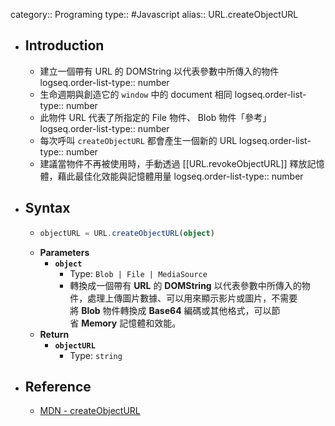 category:: Programing
type:: #Javascript
alias:: URL.createObjectURL

- ## Introduction
	- 建立一個帶有 URL 的 DOMString 以代表參數中所傳入的物件
	  logseq.order-list-type:: number
	- 生命週期與創造它的 `window` 中的 document 相同
	  logseq.order-list-type:: number
	- 此物件 URL 代表了所指定的 File 物件、 Blob 物件「參考」
	  logseq.order-list-type:: number
	- 每次呼叫 `createObjectURL` 都會產生一個新的 URL
	  logseq.order-list-type:: number
	- 建議當物件不再被使用時，手動透過 [[URL.revokeObjectURL]] 釋放記憶體，藉此最佳化效能與記憶體用量
	  logseq.order-list-type:: number
- ## Syntax
	- ```ts
	  objectURL = URL.createObjectURL(object)
	  ```
	- **Parameters**
		- **`object`**
			- Type: `Blob | File | MediaSource`
			- 轉換成一個帶有 **URL** 的 **DOMString** 以代表參數中所傳入的物件，處理上傳圖片數據、可以用來顯示影片或圖片，不需要將 **Blob** 物件轉換成 **Base64** 編碼或其他格式，可以節省 **Memory** 記憶體和效能。
	- **Return**
		- **`objectURL`**
			- Type: `string`
- ## Reference
	- [MDN - createObjectURL](https://developer.mozilla.org/zh-TW/docs/Web/API/URL/createObjectURL_static)